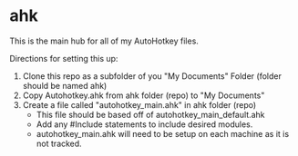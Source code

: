 # ahk

This is the main hub for all of my AutoHotkey files.

Directions for setting this up:
1. Clone this repo as a subfolder of you "My Documents" Folder (folder should be named ahk)
2. Copy Autohotkey.ahk from ahk folder (repo) to "My Documents"
3. Create a file called "autohotkey_main.ahk" in ahk folder (repo)
    * This file should be based off of autohotkey_main_default.ahk
    * Add any #Include statements to include desired modules.
    * autohotkey_main.ahk will need to be setup on each machine as it is not tracked.
